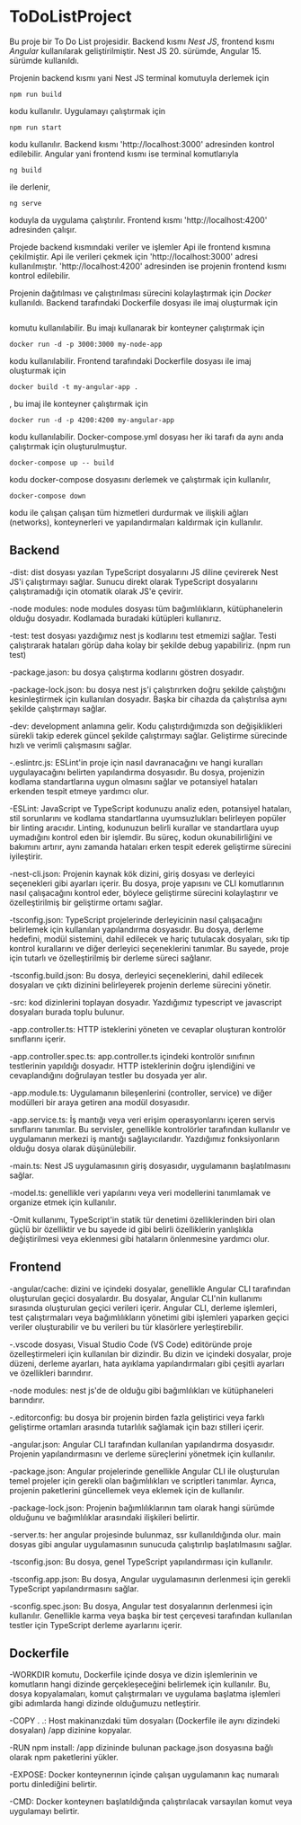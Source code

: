 # ToDoListProject
Bu proje bir To Do List projesidir. Backend kısmı *Nest JS*, frontend kısmı *Angular* kullanılarak geliştirilmiştir. Nest JS 20. sürümde, Angular 15. sürümde kullanıldı. 

Projenin backend kısmı yani Nest JS terminal komutuyla derlemek için

```npm run build  ```

kodu kullanılır. Uygulamayı çalıştırmak için 

```npm run start ```

kodu kullanılır. Backend kısmı 'http://localhost:3000'
adresinden kontrol edilebilir.
Angular yani frontend kısmı ise terminal komutlarıyla 

```ng build ```

ile derlenir, 

```ng serve  ```

koduyla da uygulama çalıştırılır. Frontend kısmı 'http://localhost:4200' adresinden çalışır.

Projede backend kısmındaki veriler ve işlemler Api ile frontend kısmına çekilmiştir. Api ile verileri çekmek için 'http://localhost:3000' adresi kullanılmıştır. 'http://localhost:4200' adresinden ise projenin frontend kısmı kontrol edilebilir.

Projenin dağıtılması ve çalıştırılması sürecini kolaylaştırmak için *Docker* kullanıldı. Backend tarafındaki Dockerfile dosyası ile imaj oluşturmak için 

```docker build -t my-node-app .    
 ```

komutu kullanılabilir. Bu imajı kullanarak bir konteyner çalıştırmak için 

```docker run -d -p 3000:3000 my-node-app  ```

kodu kullanılabilir. Frontend tarafındaki Dockerfile dosyası ile imaj oluşturmak için 

```docker build -t my-angular-app .  ```

, bu imaj ile konteyner çalıştırmak için 

```docker run -d -p 4200:4200 my-angular-app  ```

kodu kullanılabilir. Docker-compose.yml dosyası her iki tarafı da aynı anda çalıştırmak için oluşturulmuştur. 

```docker-compose up -- build  ```

kodu docker-compose dosyasını derlemek ve çalıştırmak için kullanılır, 

```docker-compose down  ```

kodu ile çalışan çalışan tüm hizmetleri durdurmak ve ilişkili ağları (networks), konteynerleri ve yapılandırmaları kaldırmak için kullanılır. 


## Backend

-dist: dist dosyası yazılan TypeScript dosyalarını JS diline çevirerek Nest JS'i çalıştırmayı sağlar. Sunucu direkt olarak TypeScript dosyalarını çalıştıramadığı için otomatik olarak JS'e çevirir.

-node modules: node modules dosyası tüm bağımlılıkların, kütüphanelerin olduğu dosyadır. Kodlamada buradaki kütüpleri kullanırız. 

-test: test dosyası yazdığımız nest js kodlarını test etmemizi sağlar. Testi çalıştırarak hataları görüp daha kolay bir şekilde debug yapabiliriz. (npm run test)

-package.jason: bu dosya çalıştırma kodlarını göstren dosyadır.

-package-lock.json: bu dosya nest js'i çalıştırırken doğru şekilde çalıştığını kesinleştirmek için kullanılan dosyadır. Başka bir cihazda da çalıştırılsa aynı şekilde çalıştırmayı sağlar.

-dev: development anlamına gelir. Kodu çalıştırdığımızda son değişiklikleri sürekli takip ederek güncel şekilde çalıştırmayı sağlar. Geliştirme sürecinde hızlı ve verimli çalışmasını sağlar.

-.eslintrc.js: ESLint'in proje için nasıl davranacağını ve hangi kuralları uygulayacağını belirten yapılandırma dosyasıdır. Bu dosya, projenizin kodlama standartlarına uygun olmasını sağlar ve potansiyel hataları erkenden tespit etmeye yardımcı olur. 

-ESLint: JavaScript ve TypeScript kodunuzu analiz eden, potansiyel hataları, stil sorunlarını ve kodlama standartlarına uyumsuzlukları belirleyen popüler bir linting aracıdır. Linting, kodunuzun belirli kurallar ve standartlara uyup uymadığını kontrol eden bir işlemdir. Bu süreç, kodun okunabilirliğini ve bakımını artırır, aynı zamanda hataları erken tespit ederek geliştirme sürecini iyileştirir.

-nest-cli.json: Projenin kaynak kök dizini, giriş dosyası ve derleyici seçenekleri gibi ayarları içerir. Bu dosya, proje yapısını ve CLI komutlarının nasıl çalışacağını kontrol eder, böylece geliştirme sürecini kolaylaştırır ve özelleştirilmiş bir geliştirme ortamı sağlar.

-tsconfig.json: TypeScript projelerinde derleyicinin nasıl çalışacağını belirlemek için kullanılan yapılandırma dosyasıdır. Bu dosya, derleme hedefini, modül sistemini, dahil edilecek ve hariç tutulacak dosyaları, sıkı tip kontrol kurallarını ve diğer derleyici seçeneklerini tanımlar. Bu sayede, proje için tutarlı ve özelleştirilmiş bir derleme süreci sağlanır.

-tsconfig.build.json: Bu dosya, derleyici seçeneklerini, dahil edilecek dosyaları ve çıktı dizinini belirleyerek projenin derleme sürecini yönetir.

-src: kod dizinlerini toplayan dosyadır. Yazdığımız typescript ve javascript dosyaları burada toplu bulunur.

-app.controller.ts: HTTP isteklerini yöneten ve cevaplar oluşturan kontrolör sınıflarını içerir.

-app.controller.spec.ts: app.controller.ts içindeki kontrolör sınıfının testlerinin yapıldığı dosyadır. HTTP isteklerinin doğru işlendiğini ve cevaplandığını doğrulayan testler bu dosyada yer alır.

-app.module.ts: Uygulamanın bileşenlerini (controller, service) ve diğer modülleri bir araya getiren ana modül dosyasıdır.

-app.service.ts: İş mantığı veya veri erişim operasyonlarını içeren servis sınıflarını tanımlar. Bu servisler, genellikle kontrolörler tarafından kullanılır ve uygulamanın merkezi iş mantığı sağlayıcılarıdır. Yazdığımız fonksiyonların olduğu dosya olarak düşünülebilir.

-main.ts: Nest JS uygulamasının giriş dosyasıdır, uygulamanın başlatılmasını sağlar.

-model.ts: genellikle veri yapılarını veya veri modellerini tanımlamak ve organize etmek için kullanılır.

-Omit kullanımı, TypeScript'in statik tür denetimi özelliklerinden biri olan güçlü bir özelliktir ve bu sayede id gibi belirli özelliklerin yanlışlıkla değiştirilmesi veya eklenmesi gibi hataların önlenmesine yardımcı olur.


## Frontend

-angular/cache: dizini ve içindeki dosyalar, genellikle Angular CLI tarafından oluşturulan geçici dosyalardır. Bu dosyalar, Angular CLI'nin kullanımı sırasında oluşturulan geçici verileri içerir. Angular CLI, derleme işlemleri, test çalıştırmaları veya bağımlılıkların yönetimi gibi işlemleri yaparken geçici veriler oluşturabilir ve bu verileri bu tür klasörlere yerleştirebilir.

-.vscode dosyası, Visual Studio Code (VS Code) editöründe proje özelleştirmeleri için kullanılan bir dizindir. Bu dizin ve içindeki dosyalar, proje düzeni, derleme ayarları, hata ayıklama yapılandırmaları gibi çeşitli ayarları ve özellikleri barındırır. 

-node modules: nest js'de de olduğu gibi bağımlılıkları ve kütüphaneleri barındırır.

-.editorconfig: bu dosya bir projenin birden fazla geliştirici veya farklı geliştirme ortamları arasında tutarlılık sağlamak için bazı stilleri içerir.

-angular.json: Angular CLI tarafından kullanılan yapılandırma dosyasıdır. Projenin yapılandırmasını ve derleme süreçlerini yönetmek için kullanılır.

-package.json: Angular projelerinde genellikle Angular CLI ile oluşturulan temel projeler için gerekli olan bağımlılıkları ve scriptleri tanımlar. Ayrıca, projenin paketlerini güncellemek veya eklemek için de kullanılır.

-package-lock.json: Projenin bağımlılıklarının tam olarak hangi sürümde olduğunu ve bağımlılıklar arasındaki ilişkileri belirtir.

-server.ts: her angular projesinde bulunmaz, ssr kullanıldığında olur. main dosyas gibi angular uygulamasının sunucuda çalıştırılıp başlatılmasını sağlar.

-tsconfig.json: Bu dosya, genel TypeScript yapılandırması için kullanılır. 

-tsconfig.app.json: Bu dosya, Angular uygulamasının derlenmesi için gerekli TypeScript yapılandırmasını sağlar. 

-sconfig.spec.json: Bu dosya, Angular test dosyalarının derlenmesi için kullanılır. Genellikle karma veya başka bir test çerçevesi tarafından kullanılan testler için TypeScript derleme ayarlarını içerir. 

## Dockerfile

-WORKDIR komutu, Dockerfile içinde dosya ve dizin işlemlerinin ve komutların hangi dizinde gerçekleşeceğini belirlemek için kullanılır. Bu, dosya kopyalamaları, komut çalıştırmaları ve uygulama başlatma işlemleri gibi adımlarda hangi dizinde olduğumuzu netleştirir.

-COPY . .: Host makinanızdaki tüm dosyaları (Dockerfile ile aynı dizindeki dosyaları) /app dizinine kopyalar.

-RUN npm install: /app dizininde bulunan package.json dosyasına bağlı olarak npm paketlerini yükler.

-EXPOSE: Docker konteynerının içinde çalışan uygulamanın kaç numaralı portu dinlediğini belirtir.

-CMD: Docker konteynerı başlatıldığında çalıştırılacak varsayılan komut veya uygulamayı belirtir. 


